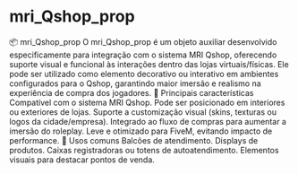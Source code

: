 # mri_Qshop_prop
📦 mri_Qshop_prop  O mri_Qshop_prop é um objeto auxiliar desenvolvido especificamente para integração com o sistema MRI Qshop, oferecendo suporte visual e funcional às interações dentro das lojas virtuais/físicas.  Ele pode ser utilizado como elemento decorativo ou interativo em ambientes configurados para o Qshop, garantindo maior imersão e realismo na experiência de compra dos jogadores.  🔑 Principais características  Compatível com o sistema MRI Qshop.  Pode ser posicionado em interiores ou exteriores de lojas.  Suporte a customização visual (skins, texturas ou logos da cidade/empresa).  Integrado ao fluxo de compras para aumentar a imersão do roleplay.  Leve e otimizado para FiveM, evitando impacto de performance.  🎯 Usos comuns  Balcões de atendimento.  Displays de produtos.  Caixas registradoras ou totens de autoatendimento.  Elementos visuais para destacar pontos de venda.
